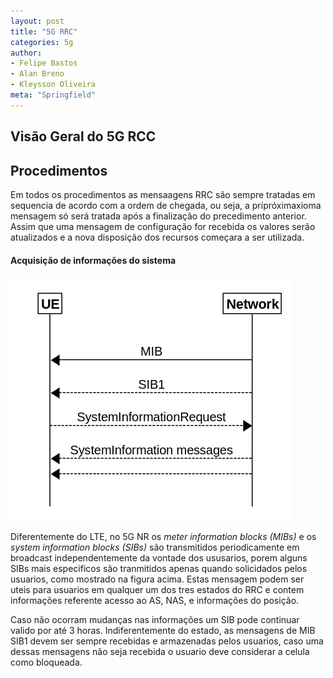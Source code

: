 ```yaml
---
layout: post
title: "5G RRC"
categories: 5g
author:
- Felipe Bastos
- Alan Breno
- Kleysson Oliveira
meta: "Springfield"
---
```



## Visão Geral do 5G RCC



## Procedimentos

Em todos os procedimentos as mensaagens RRC são sempre tratadas em sequencia de acordo com a ordem de chegada, ou seja, a prípróximaxioma mensagem só será tratada após a finalização do precedimento anterior. Assim que uma mensagem de configuração for recebida os valores serão atualizados e a nova disposição dos recursos começara a ser utilizada.

#### Acquisição de informações do sistema

![Acquisição de informações do sistema](assets/imgs/info_ac.png)

Diferentemente do LTE, no 5G NR os <i>meter information blocks (MIBs)</i> e os <i>system information blocks (SIBs)</i> são transmitidos periodicamente em broadcast independentemente da vontade dos ususarios, porem alguns SIBs mais especificos são tranmitidos apenas quando solicidados pelos usuarios, como mostrado na figura acima. Estas mensagem podem ser uteis para usuarios em qualquer um dos tres estados do RRC e contem informações referente acesso ao AS, NAS, e informações do posição.

Caso não ocorram mudanças nas informações um SIB pode continuar valido por até 3 horas. Indiferentemente do estado, as mensagens de MIB SIB1 devem ser sempre recebidas e armazenadas pelos usuarios, caso uma dessas mensagens não seja recebida o usuario deve considerar a celula como bloqueada. 